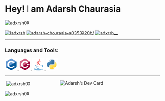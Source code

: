 <h1>Hey! I am Adarsh Chaurasia</h1>

<p align="left"> <img src="https://komarev.com/ghpvc/?username=adxrsh00&label=Profile%20views&color=0e75b6&style=flat" alt="adxrsh00" /> </p>

<p align="left">

<a href="https://twitter.com/Iadxrsh" target="blank"><img align="center" src="https://cdn.jsdelivr.net/npm/simple-icons@3.0.1/icons/twitter.svg" alt="Iadxrsh" height="30" width="40" /></a>
<a href="https://www.linkedin.com/in/adarsh-chourasia-a0353920b/" target="blank"><img align="center" src="https://cdn.jsdelivr.net/npm/simple-icons@3.0.1/icons/linkedin.svg" alt="adarsh-chourasia-a0353920b/" height="30" width="40" /></a>
<a href="https://instagram.com/adxrsh__" target="blank"><img align="center" src="https://cdn.jsdelivr.net/npm/simple-icons@3.0.1/icons/instagram.svg" alt="adxrsh__" height="30" width="40" /></a>

</p>
<hr>

<h3 align="left">Languages and Tools:</h3>
<p align="left"> <a href="https://www.cprogramming.com/" target="_blank"> <img src="https://raw.githubusercontent.com/devicons/devicon/master/icons/c/c-original.svg" alt="c" width="40" height="40"/> </a> <a href="https://www.w3schools.com/cpp/" target="_blank"> <img src="https://raw.githubusercontent.com/devicons/devicon/master/icons/cplusplus/cplusplus-original.svg" alt="cplusplus" width="40" height="40"/> </a><a href="https://www.java.com" target="_blank"> <img src="https://raw.githubusercontent.com/devicons/devicon/master/icons/java/java-original.svg" alt="java" width="40" height="40"/> </a>  <a href="https://www.python.org" target="_blank"> <img src="https://raw.githubusercontent.com/devicons/devicon/master/icons/python/python-original.svg" alt="python" width="40" height="40"/> </a> </p>

<hr>

<a href="https://api.daily.dev/adxrsh00" target="_blank">
    <img
      width="325"
      align="right"
      src="https://api.daily.dev/devcards/097abfe82d1d481a9cf1629abdc8bb1e.png?r=d2d"
      alt="Adarsh's Dev Card"
    />
  </a>   

<p>&nbsp;<img align="center" src="https://github-readme-stats.vercel.app/api?username=adxrsh00&show_icons=true&locale=en" alt="adxrsh00" /></p>

<p><img align="center" src="https://github-readme-streak-stats.herokuapp.com/?user=adxrsh00&" alt="adxrsh00" /></p>

